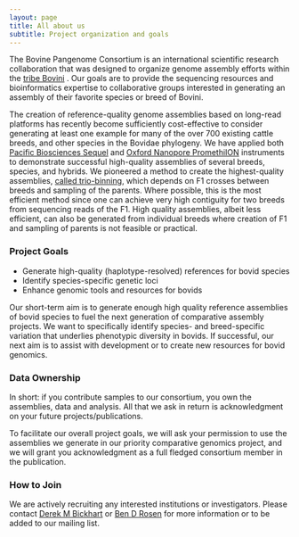 ```yaml
---
layout: page
title: All about us
subtitle: Project organization and goals
---
```


The Bovine Pangenome Consortium is an international scientific research collaboration that was designed to organize genome assembly efforts within the [tribe Bovini]([https://en.wikipedia.org/wiki/Bovini]) . Our goals are to provide the sequencing resources and bioinformatics expertise to collaborative groups interested in generating an assembly of their favorite species or breed of Bovini.

The creation of reference-quality genome assemblies based on long-read platforms has recently become sufficiently cost-effective to consider generating at least one example for many of the over 700 existing cattle breeds, and other species in the Bovidae phylogeny. We have applied both [Pacific Biosciences Sequel](https://www.pacb.com/) and [Oxford Nanopore PromethiION](https://nanoporetech.com/) instruments to demonstrate successful high-quality assemblies of several breeds, species, and hybrids.  We pioneered a method to create the highest-quality assemblies, [called trio-binning](https://www.nature.com/articles/nbt.4277), which depends on F1 crosses between breeds and sampling of the parents.  Where possible, this is the most efficient method since one can achieve very high contiguity for two breeds from sequencing reads of the F1.  High quality assemblies, albeit less efficient, can also be generated from individual breeds where creation of F1 and sampling of parents is not feasible or practical.

### Project Goals

* Generate high-quality (haplotype-resolved) references for bovid species
* Identify species-specific genetic loci
* Enhance genomic tools and resources for bovids

Our short-term aim is to generate enough high quality reference assemblies of bovid species to fuel the next generation of comparative assembly projects. We want to specifically identify species- and breed-specific variation that underlies phenotypic diversity in bovids. If successful, our next aim is to assist with development or to create new resources for bovid genomics. 

### Data Ownership

In short: if you contribute samples to our consortium, you own the assemblies, data and analysis. All that we ask in return is acknowledgment on your future projects/publications.

To facilitate our overall project goals, we will ask your permission to use the assemblies we generate in our priority comparative genomics project, and we will grant you acknowledgment as a full fledged consortium member in the publication. 

### How to Join

We are actively recruiting any interested institutions or investigators. Please contact [Derek M Bickhart](derek.bickhart@usda.gov) or [Ben D Rosen](ben.rosen@usda.gov) for more information or to be added to our mailing list.
